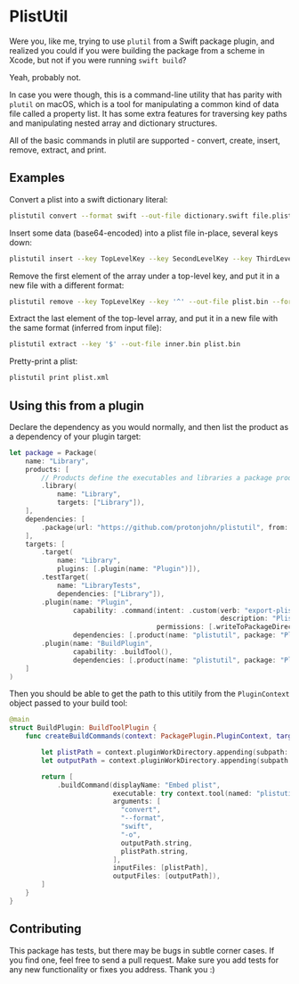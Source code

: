 # PlistUtil

Were you, like me, trying to use `plutil` from a Swift package plugin, and realized you could if you were building the
package from a scheme in Xcode, but not if you were running `swift build`?

Yeah, probably not.

In case you were though, this is a command-line utility that has parity with `plutil` on macOS, which is a tool for
manipulating a common kind of data file called a property list. It has some extra features for traversing key paths and
manipulating nested array and dictionary structures.

All of the basic commands in plutil are supported - convert, create, insert, remove, extract, and print.

## Examples

Convert a plist into a swift dictionary literal:

```sh
plistutil convert --format swift --out-file dictionary.swift file.plist
```

Insert some data (base64-encoded) into a plist file in-place, several keys down:

```sh
plistutil insert --key TopLevelKey --key SecondLevelKey --key ThirdLevelKey --type data --value "bmV2ZXIgZ29ubmEgZ2l2ZSB5b3UgdXAgOykK"
```

Remove the first element of the array under a top-level key, and put it in a new file with a different format:
```sh
plistutil remove --key TopLevelKey --key '^' --out-file plist.bin --format binary plist.xml
```

Extract the last element of the top-level array, and put it in a new file with the same format (inferred from input file):
```sh
plistutil extract --key '$' --out-file inner.bin plist.bin
```

Pretty-print a plist:
```sh
plistutil print plist.xml
```

## Using this from a plugin

Declare the dependency as you would normally, and then list the product as a dependency of your plugin target:

```swift
let package = Package(
    name: "Library",
    products: [
        // Products define the executables and libraries a package produces, and make them visible to other packages.
        .library(
            name: "Library",
            targets: ["Library"]),
    ],
    dependencies: [
        .package(url: "https://github.com/protonjohn/plistutil", from: "0.0.1")
    ],
    targets: [
        .target(
            name: "Library",
            plugins: [.plugin(name: "Plugin")]),
        .testTarget(
            name: "LibraryTests",
            dependencies: ["Library"]),
        .plugin(name: "Plugin",
                capability: .command(intent: .custom(verb: "export-plist",
                                                     description: "Plist modifier"),
                                     permissions: [.writeToPackageDirectory(reason: "To modify plists")]),
                dependencies: [.product(name: "plistutil", package: "PlistUtil")]),
        .plugin(name: "BuildPlugin",
                capability: .buildTool(),
                dependencies: [.product(name: "plistutil", package: "PlistUtil")])
    ]
)
```

Then you should be able to get the path to this utitily from the `PluginContext` object passed to your build tool:

```swift
@main
struct BuildPlugin: BuildToolPlugin {
    func createBuildCommands(context: PackagePlugin.PluginContext, target: PackagePlugin.Target) async throws -> [PackagePlugin.Command] {

        let plistPath = context.pluginWorkDirectory.appending(subpath: "dict.plist")
        let outputPath = context.pluginWorkDirectory.appending(subpath: "dict.swift")

        return [
            .buildCommand(displayName: "Embed plist",
                          executable: try context.tool(named: "plistutil").path,
                          arguments: [
                            "convert",
                            "--format",
                            "swift",
                            "-o",
                            outputPath.string,
                            plistPath.string,
                          ],
                          inputFiles: [plistPath],
                          outputFiles: [outputPath]),
        ]
    }
}
```

## Contributing

This package has tests, but there may be bugs in subtle corner cases. If you find one, feel free to send a pull request.
Make sure you add tests for any new functionality or fixes you address. Thank you :)
